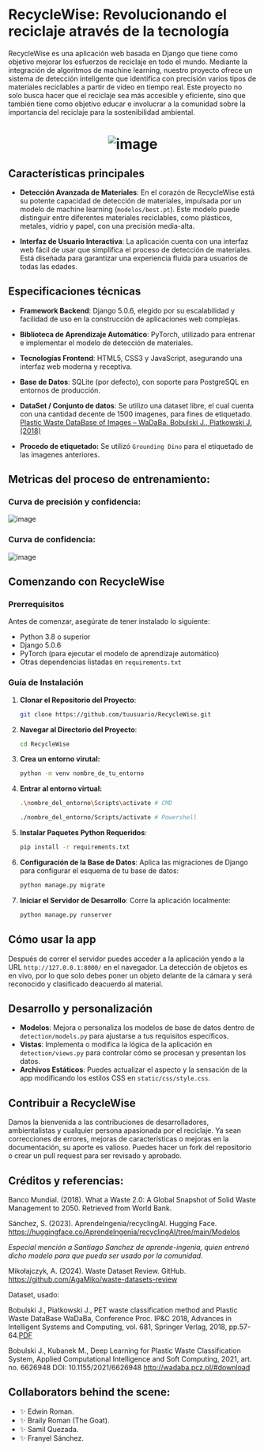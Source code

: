 # RecycleWise: Revolucionando el reciclaje através de la tecnología

RecycleWise es una aplicación web basada en Django que tiene como objetivo mejorar los esfuerzos de reciclaje en todo el mundo. Mediante la integración de algoritmos de machine learning, nuestro proyecto ofrece un sistema de detección inteligente que identifica con precisión varios tipos de materiales reciclables a partir de video en tiempo real. Este proyecto no solo busca hacer que el reciclaje sea más accesible y eficiente, sino que también tiene como objetivo educar e involucrar a la comunidad sobre la importancia del reciclaje para la sostenibilidad ambiental.


    
<h1 align="center">

![image](https://github.com/Dextron03/recycle-wise/assets/67524129/e8c0959e-3ea1-4e2a-9ddb-6d12baca4081)
<br>



</h1>


## Características principales

- **Detección Avanzada de Materiales**: En el corazón de RecycleWise está su potente capacidad de detección de materiales, impulsada por un modelo de machine learning (`modelos/best.pt`). Este modelo puede distinguir entre diferentes materiales reciclables, como plásticos, metales, vidrio y papel, con una precisión media-alta.

- **Interfaz de Usuario Interactiva**: La aplicación cuenta con una interfaz web fácil de usar que simplifica el proceso de detección de materiales. Está diseñada para garantizar una experiencia fluida para usuarios de todas las edades.

## Especificaciones técnicas

- **Framework Backend**: Django 5.0.6, elegido por su escalabilidad y facilidad de uso en la construcción de aplicaciones web complejas.
- **Biblioteca de Aprendizaje Automático**: PyTorch, utilizado para entrenar e implementar el modelo de detección de materiales.
- **Tecnologías Frontend**: HTML5, CSS3 y JavaScript, asegurando una interfaz web moderna y receptiva.
- **Base de Datos**: SQLite (por defecto), con soporte para PostgreSQL en entornos de producción.

- **DataSet / Conjunto de datos**: Se utilizo una dataset libre, el cual cuenta con una cantidad decente de 1500 imagenes, para fines de etiquetado. [Plastic Waste DataBase of Images – WaDaBa. Bobulski J., Piatkowski J.(2018)](http://wadaba.pcz.pl/#download)

- **Procedo de etiquetado:** Se utilizó `Grounding Dino` para el etiquetado de las imagenes anteriores.

## Metricas del proceso de entrenamiento:

### Curva de precisión y confidencia:
![image](https://github.com/Dextron03/recycle-wise/assets/67524129/65098678-f08a-4510-888c-fa21cca2d335)

### Curva de confidencia:
![image](https://github.com/Dextron03/recycle-wise/assets/67524129/3533985a-c918-43cc-879d-74bc9216cb3b)


## Comenzando con RecycleWise

### Prerrequisitos

Antes de comenzar, asegúrate de tener instalado lo siguiente:
- Python 3.8 o superior
- Django 5.0.6
- PyTorch (para ejecutar el modelo de aprendizaje automático)
- Otras dependencias listadas en `requirements.txt`

### Guía de Instalación

1. **Clonar el Repositorio del Proyecto**:
   ```sh
   git clone https://github.com/tuusuario/RecycleWise.git
   ```

2. **Navegar al Directorio del Proyecto**:
   ```sh
   cd RecycleWise
   ```

3. **Crea un entorno virutal:**
   ```sh 
   python -m venv nombre_de_tu_entorno
   ```

4. **Entrar al entorno virtual:**
   ```sh
   .\nombre_del_entorno\Scripts\activate # CMD
   ```
   ```sh
   ./nombre_del_entorno/Scripts/activate # Powershell
   ```

5. **Instalar Paquetes Python Requeridos**:
   ```sh
   pip install -r requirements.txt
   ```

6. **Configuración de la Base de Datos**:
   Aplica las migraciones de Django para configurar el esquema de tu base de datos:
   ```sh
   python manage.py migrate
   ```

7. **Iniciar el Servidor de Desarrollo**:
   Corre la aplicación localmente:
   ```sh
   python manage.py runserver
   ```

## Cómo usar la app

Después de correr el servidor puedes acceder a la aplicación yendo a la URL `http://127.0.0.1:8000/` en el navegador. La detección de objetos es en vivo, por lo que solo debes poner un objeto delante de la cámara y será reconocido y clasificado deacuerdo al material.

## Desarrollo y personalización

- **Modelos**: Mejora o personaliza los modelos de base de datos dentro de `detection/models.py` para ajustarse a tus requisitos específicos.
- **Vistas**: Implementa o modifica la lógica de la aplicación en `detection/views.py` para controlar cómo se procesan y presentan los datos.
- **Archivos Estáticos**: Puedes actualizar el aspecto y la sensación de la app modificando los estilos CSS en `static/css/style.css`.

## Contribuir a RecycleWise

Damos la bienvenida a las contribuciones de desarrolladores, ambientalistas y cualquier persona apasionada por el reciclaje. Ya sean correcciones de errores, mejoras de características o mejoras en la documentación, su aporte es valioso. Puedes hacer un fork del repositorio o crear un pull request para ser revisado y aprobado.


## Créditos y referencias:
Banco Mundial. (2018). What a Waste 2.0: A Global Snapshot of Solid Waste Management to 2050. Retrieved from World Bank.

Sánchez, S. (2023). AprendeIngenia/recyclingAI. Hugging Face. https://huggingface.co/AprendeIngenia/recyclingAI/tree/main/Modelos 

*Especial mención a Santiago Sanchez de aprende-ingenia, quien entrenó dicho modelo para que pueda ser usado por la comunidad.*

Mikołajczyk, A. (2024). Waste Dataset Review. GitHub. https://github.com/AgaMiko/waste-datasets-review

Dataset, usado:

Bobulski J., Piatkowski J., PET waste classification method and Plastic Waste DataBase WaDaBa, Conference Proc. IP&C 2018, Advances in Intelligent Systems and Computing, vol. 681, Springer Verlag, 2018, pp.57-64.[PDF](http://wadaba.pcz.pl/#download)

Bobulski J., Kubanek M., Deep Learning for Plastic Waste Classification System, Applied Computational Intelligence and Soft Computing, 2021, art. no. 6626948 DOI: 10.1155/2021/6626948 
http://wadaba.pcz.pl/#download


## Collaborators behind the scene:
- ✨ Edwin Roman.
- ✨ Braily Roman (The Goat).
- ✨ Samil  Quezada.
- ✨ Franyel Sánchez.
